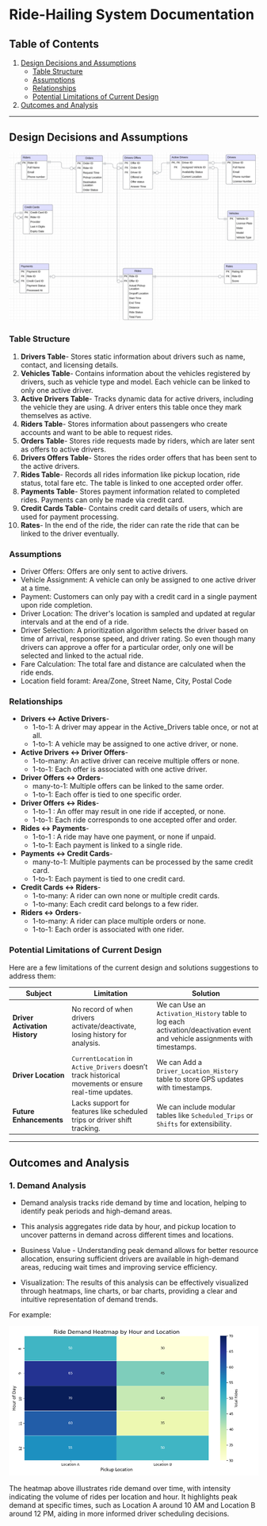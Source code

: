 
# Ride-Hailing System Documentation

## Table of Contents

1. [Design Decisions and Assumptions](https://github.com/Brit771/Data-Model-Design-Assignment/blob/main/documentation.md#design-decisions-and-assumptions)
    - [Table Structure](https://github.com/Brit771/Data-Model-Design-Assignment/blob/main/documentation.md#table-structure)
    - [Assumptions](https://github.com/Brit771/Data-Model-Design-Assignment/blob/main/documentation.md#assumptions)
    - [Relationships](https://github.com/Brit771/Data-Model-Design-Assignment/blob/main/documentation.md#relationships)
    - [Potential Limitations of Current Design](https://github.com/Brit771/Data-Model-Design-Assignment/blob/main/documentation.md#potential-limitations-of-current-design)
2. [Outcomes and Analysis](https://github.com/Brit771/Data-Model-Design-Assignment/blob/main/documentation.md#outcomes-and-analysis)

---

## Design Decisions and Assumptions

![alt text](ER_diagram.png)

### Table Structure

1. **Drivers Table**- Stores static information about drivers such as name, contact, and licensing details.
2. **Vehicles Table**- Contains information about the vehicles registered by drivers, such as vehicle type and model. Each vehicle can be linked to only one active driver.
3. **Active Drivers Table**- Tracks dynamic data for active drivers, including the vehicle they are using. A driver enters this table once they mark themselves as active.
4. **Riders Table**- Stores information about passengers who create accounts and want to be able to request rides.
5. **Orders Table**- Stores ride requests made by riders, which are later sent as offers to active drivers.
6. **Drivers Offers Table**- Stores the rides order offers that has been sent to the active drivers.
7. **Rides Table**- Records all rides information like  pickup location, ride status, total fare etc. The table is linked to one accepted order offer.
8. **Payments Table**- Stores payment information related to completed rides. Payments can only be made via credit card.
9. **Credit Cards Table**- Contains credit card details of users, which are used for payment processing.
10. **Rates**- In the end of the ride, the rider can rate the ride that can be linked to the driver eventually.

### Assumptions

- Driver Offers: Offers are only sent to active drivers.
- Vehicle Assignment: A vehicle can only be assigned to one active driver at a time.
- Payment: Customers can only pay with a credit card in a single payment upon ride completion.
- Driver Location: The driver's location is sampled and updated at regular intervals and at the end of a ride.
- Driver Selection: A prioritization algorithm selects the driver based on time of arrival, response speed, and driver rating. So even though many drivers can approve a offer for a particular order, only one will be selected and linked to the actual ride.
- Fare Calculation: The total fare and distance are calculated when the ride ends.
- Location field foramt: Area/Zone, Street Name, City, Postal Code

### Relationships

- **Drivers ↔ Active Drivers**-
    - 1-to-1: A driver may appear in the Active_Drivers table once, or not at all.
    - 1-to-1: A vehicle may be assigned to one active driver, or none.
- **Active Drivers ↔ Driver Offers**-
    - 1-to-many: An active driver can receive multiple offers or none.
    - 1-to-1: Each offer is associated with one active driver.
- **Driver Offers ↔ Orders**-
    - many-to-1: Multiple offers can be linked to the same order.
    - 1-to-1: Each offer is tied to one specific order.
- **Driver Offers ↔ Rides**-
    - 1-to-1 : An offer may result in one ride if accepted, or none.
    - 1-to-1: Each ride corresponds to one accepted offer and order.
- **Rides ↔ Payments**-
    - 1-to-1 : A ride may have one payment, or none if unpaid.
    - 1-to-1: Each payment is linked to a single ride.
- **Payments ↔ Credit Cards**-
    - many-to-1: Multiple payments can be processed by the same credit card.
    - 1-to-1: Each payment is tied to one credit card.
- **Credit Cards ↔ Riders**-
    - 1-to-many: A rider can own none or multiple credit cards.
    - 1-to-many: Each credit card belongs to a few rider.
- **Riders ↔ Orders**-
    - 1-to-many: A rider can place multiple orders or none.
    - 1-to-1: Each order is associated with one rider.

### Potential Limitations of Current Design

Here are a few limitations of the current design and solutions suggestions to address them:

| **Subject**                   | **Limitation**                                                                                      | **Solution**                                                                                             |
|-------------------------------|------------------------------------------------------------------------------------------------------|----------------------------------------------------------------------------------------------------------|
| **Driver Activation History** | No record of when drivers activate/deactivate, losing history for analysis.                        | We can Use an `Activation_History` table to log each activation/deactivation event and vehicle assignments with timestamps.             |
| **Driver Location**           | `CurrentLocation` in `Active_Drivers` doesn’t track historical movements or ensure real-time updates. | We can Add a `Driver_Location_History` table to store GPS updates with timestamps.                              |
| **Future Enhancements**       | Lacks support for features like scheduled trips or driver shift tracking.                          | We can include modular tables like `Scheduled_Trips` or `Shifts` for extensibility.

---

## Outcomes and Analysis

### 1. **Demand Analysis**

- Demand analysis tracks ride demand by time and location, helping to identify peak periods and high-demand areas.

- This analysis aggregates ride data by hour, and pickup location to uncover patterns in demand across different times and locations.

- Business Value - Understanding peak demand allows for better resource allocation, ensuring sufficient drivers are available in high-demand areas, reducing wait times and improving service efficiency.

- Visualization: The results of this analysis can be effectively visualized through heatmaps, line charts, or bar charts, providing a clear and intuitive representation of demand trends.

For example:

![alt text](assets/image-1.png)

The heatmap above illustrates ride demand over time, with intensity indicating the volume of rides per location and hour. It highlights peak demand at specific times, such as Location A around 10 AM and Location B around 12 PM, aiding in more informed driver scheduling decisions.